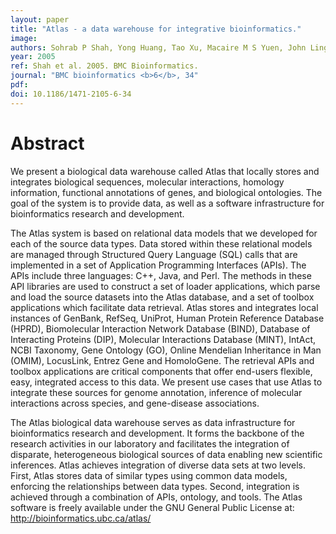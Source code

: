 ```yaml
---
layout: paper
title: "Atlas - a data warehouse for integrative bioinformatics."
image: 
authors: Sohrab P Shah, Yong Huang, Tao Xu, Macaire M S Yuen, John Ling, B F Francis Ouellette
year: 2005
ref: Shah et al. 2005. BMC Bioinformatics.
journal: "BMC bioinformatics <b>6</b>, 34"
pdf: 
doi: 10.1186/1471-2105-6-34
---
```


# Abstract

We present a biological data warehouse called Atlas that locally stores and integrates biological sequences, molecular interactions, homology information, functional annotations of genes, and biological ontologies. The goal of the system is to provide data, as well as a software infrastructure for bioinformatics research and development.

The Atlas system is based on relational data models that we developed for each of the source data types. Data stored within these relational models are managed through Structured Query Language (SQL) calls that are implemented in a set of Application Programming Interfaces (APIs). The APIs include three languages: C++, Java, and Perl. The methods in these API libraries are used to construct a set of loader applications, which parse and load the source datasets into the Atlas database, and a set of toolbox applications which facilitate data retrieval. Atlas stores and integrates local instances of GenBank, RefSeq, UniProt, Human Protein Reference Database (HPRD), Biomolecular Interaction Network Database (BIND), Database of Interacting Proteins (DIP), Molecular Interactions Database (MINT), IntAct, NCBI Taxonomy, Gene Ontology (GO), Online Mendelian Inheritance in Man (OMIM), LocusLink, Entrez Gene and HomoloGene. The retrieval APIs and toolbox applications are critical components that offer end-users flexible, easy, integrated access to this data. We present use cases that use Atlas to integrate these sources for genome annotation, inference of molecular interactions across species, and gene-disease associations.

The Atlas biological data warehouse serves as data infrastructure for bioinformatics research and development. It forms the backbone of the research activities in our laboratory and facilitates the integration of disparate, heterogeneous biological sources of data enabling new scientific inferences. Atlas achieves integration of diverse data sets at two levels. First, Atlas stores data of similar types using common data models, enforcing the relationships between data types. Second, integration is achieved through a combination of APIs, ontology, and tools. The Atlas software is freely available under the GNU General Public License at: http://bioinformatics.ubc.ca/atlas/

